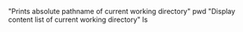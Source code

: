 "Prints absolute pathname of current working directory"
pwd
"Display content list of current working directory"
ls
